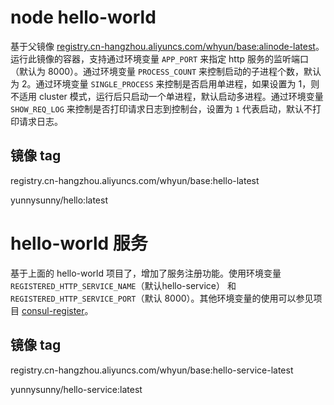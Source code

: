# node hello-world

基于父镜像 [registry.cn-hangzhou.aliyuncs.com/whyun/base:alinode-latest](../alinode)。运行此镜像的容器，支持通过环境变量 `APP_PORT` 来指定 http 服务的监听端口（默认为 8000）。通过环境变量 `PROCESS_COUNT` 来控制启动的子进程个数，默认为 2。通过环境变量 `SINGLE_PROCESS` 来控制是否启用单进程，如果设置为 1，则不适用 cluster 模式，运行后只启动一个单进程，默认启动多进程。通过环境变量 `SHOW_REQ_LOG` 来控制是否打印请求日志到控制台，设置为 `1` 代表启动，默认不打印请求日志。

## 镜像 tag

registry.cn-hangzhou.aliyuncs.com/whyun/base:hello-latest

yunnysunny/hello:latest

# hello-world 服务

基于上面的 hello-world 项目了，增加了服务注册功能。使用环境变量 `REGISTERED_HTTP_SERVICE_NAME`（默认hello-service） 和 `REGISTERED_HTTP_SERVICE_PORT`（默认 8000）。其他环境变量的使用可以参见项目 [consul-register](https://github.com/yunnysunny/consul-register)。

## 镜像 tag

registry.cn-hangzhou.aliyuncs.com/whyun/base:hello-service-latest

yunnysunny/hello-service:latest